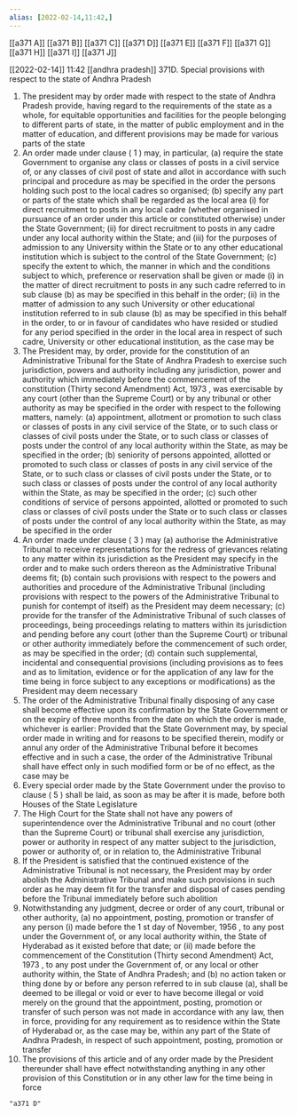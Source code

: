 ```yaml
---
alias: [2022-02-14,11:42,]
---
```

[[a371 A]] [[a371 B]] [[a371 C]] [[a371 D]] [[a371 E]] [[a371 F]] [[a371 G]] [[a371 H]] [[a371 I]] [[a371 J]]

[[2022-02-14]] 11:42
[[andhra pradesh]]
371D. Special provisions with respect to the state of Andhra Pradesh
1) The president may by order made with respect to the state of Andhra Pradesh provide, having regard to the requirements of the state as a whole, for equitable opportunities and facilities for the people belonging to different parts of state, in the matter of public employment and in the matter of education, and different provisions may be made for various parts of the state
2) An order made under clause ( 1 ) may, in particular,
(a) require the state Government to organise any class or classes of posts in a civil service of, or any classes of civil post of state and allot in accordance with such principal and procedure as may be specified in the order the persons holding such post to the local cadres so organised;
(b) specify any part or parts of the state which shall be regarded as the local area
(i) for direct recruitment to posts in any local cadre (whether organised in pursuance of an order under this article or constituted otherwise) under the State Government;
(ii) for direct recruitment to posts in any cadre under any local authority within the State; and
(iii) for the purposes of admission to any University within the State or to any other educational institution which is subject to the control of the State Government;
(c) specify the extent to which, the manner in which and the conditions subject to which, preference or reservation shall be given or made
(i) in the matter of direct recruitment to posts in any such cadre referred to in sub clause (b) as may be specified in this behalf in the order;
(ii) in the matter of admission to any such University or other educational institution referred to in sub clause (b) as may be specified in this behalf in the order, to or in favour of candidates who have resided or studied for any period specified in the order in the local area in respect of such cadre, University or other educational institution, as the case may be
3) The President may, by order, provide for the constitution of an Administrative Tribunal for the State of Andhra Pradesh to exercise such jurisdiction, powers and authority including any jurisdiction, power and authority which immediately before the commencement of the constitution (Thirty second Amendment) Act, 1973 , was exercisable by any court (other than the Supreme Court) or by any tribunal or other authority as may be specified in the order with respect to the following matters, namely:
(a) appointment, allotment or promotion to such class or classes of posts in any civil service of the State, or to such class or classes of civil posts under the State, or to such class or classes of posts under the control of any local authority within the State, as may be specified in the order;
(b) seniority of persons appointed, allotted or promoted to such class or classes of posts in any civil service of the State, or to such class or classes of civil posts under the State, or to such class or classes of posts under the control of any local authority within the State, as may be specified in the order;
(c) such other conditions of service of persons appointed, allotted or promoted to such class or classes of civil posts under the State or to such class or classes of posts under the control of any local authority within the State, as may be specified in the order
4) An order made under clause ( 3 ) may
(a) authorise the Administrative Tribunal to receive representations for the redress of grievances relating to any matter within its jurisdiction as the President may specify in the order and to make such orders thereon as the Administrative Tribunal deems fit;
(b) contain such provisions with respect to the powers and authorities and procedure of the Administrative Tribunal (including provisions with respect to the powers of the Administrative Tribunal to punish for contempt of itself) as the President may deem necessary;
(c) provide for the transfer of the Administrative Tribunal of such classes of proceedings, being proceedings relating to matters within its jurisdiction and pending before any court (other than the Supreme Court) or tribunal or other authority immediately before the commencement of such order, as may be specified in the order;
(d) contain such supplemental, incidental and consequential provisions (including provisions as to fees and as to limitation, evidence or for the application of any law for the time being in force subject to any exceptions or modifications) as the President may deem necessary
5) The order of the Administrative Tribunal finally disposing of any case shall become effective upon its confirmation by the State Government or on the expiry of three months from the date on which the order is made, whichever is earlier: Provided that the State Government may, by special order made in writing and for reasons to be specified therein, modify or annul any order of the Administrative Tribunal before it becomes effective and in such a case, the order of the Administrative Tribunal shall have effect only in such modified form or be of no effect, as the case may be
6) Every special order made by the State Government under the proviso to clause ( 5 ) shall be laid, as soon as may be after it is made, before both Houses of the State Legislature
7) The High Court for the State shall not have any powers of superintendence over the Administrative Tribunal and no court (other than the Supreme Court) or tribunal shall exercise any jurisdiction, power or authority in respect of any matter subject to the jurisdiction, power or authority of, or in relation to, the Administrative Tribunal
8) If the President is satisfied that the continued existence of the Administrative Tribunal is not necessary, the President may by order abolish the Administrative Tribunal and make such provisions in such order as he may deem fit for the transfer and disposal of cases pending before the Tribunal immediately before such abolition
9) Notwithstanding any judgment, decree or order of any court, tribunal or other authority,
(a) no appointment, posting, promotion or transfer of any person
(i) made before the 1 st day of November, 1956 , to any post under the Government of, or any local authority within, the State of Hyderabad as it existed before that date; or
(ii) made before the commencement of the Constitution (Thirty second Amendment) Act, 1973 , to any post under the Government of, or any local or other authority within, the State of Andhra Pradesh; and
(b) no action taken or thing done by or before any person referred to in sub clause (a), shall be deemed to be illegal or void or ever to have become illegal or void merely on the ground that the appointment, posting, promotion or transfer of such person was not made in accordance with any law, then in force, providing for any requirement as to residence within the State of Hyderabad or, as the case may be, within any part of the State of Andhra Pradesh, in respect of such appointment, posting, promotion or transfer
10) The provisions of this article and of any order made by the President thereunder shall have effect notwithstanding anything in any other provision of this Constitution or in any other law for the time being in force
```query
"a371 D"
```